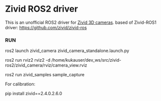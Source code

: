 # Zivid ROS2 driver

This is an unofficial ROS2 driver for [Zivid 3D cameras](https://www.zivid.com/). based of Zivid-ROS1 driver: https://github.com/zivid/zivid-ros

### RUN

ros2 launch zivid_camera zivid_camera_standalone.launch.py 

ros2 run rviz2 rviz2 -d /home/kukauser/dev_ws/src/zivid-ros2/zivid_camera/rviz/camera_view.rviz 

ros2 run zivid_samples sample_capture 


For calibration:

pip install zivid==2.4.0.2.6.0
